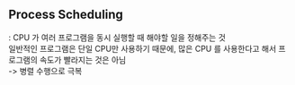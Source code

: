 ## Process Scheduling
: CPU 가 여러 프로그램을 동시 실행할 때 해야할 일을 정해주는 것 <br>
일반적인 프로그램은 단일 CPU만 사용하기 때문에, 많은 CPU 를 사용한다고 해서 프로그램의 속도가 빨라지는 것은 아님 <br>
-> 병렬 수행으로 극복